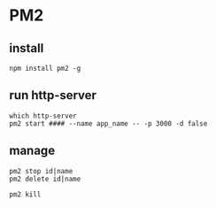 # PM2

## install

```
npm install pm2 -g
```

## run http-server

```
which http-server
pm2 start #### --name app_name -- -p 3000 -d false
```

## manage

```
pm2 stop id|name
pm2 delete id|name

pm2 kill
```
